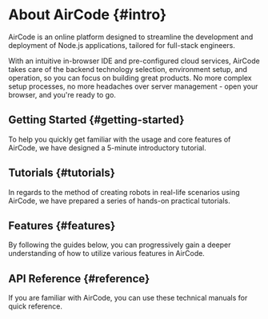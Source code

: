 # About AirCode {#intro}

AirCode is an online platform designed to streamline the development and deployment of Node.js applications, tailored for full-stack engineers.

With an intuitive in-browser IDE and pre-configured cloud services, AirCode takes care of the backend technology selection, environment setup, and operation, so you can focus on building great products. No more complex setup processes, no more headaches over server management - open your browser, and you're ready to go.

## Getting Started {#getting-started}

To help you quickly get familiar with the usage and core features of AirCode, we have designed a 5-minute introductory tutorial.

<ListBoxContainer>
<ListBox
  title="Quick Start"
  link="/getting-started/"
  description="It only takes 5 minutes to develop and publish a Hello World online back-end service to understand cloud functions quickly."
  single
/>
</ListBoxContainer>

## Tutorials {#tutorials}

In regards to the method of creating robots in real-life scenarios using AirCode, we have prepared a series of hands-on practical tutorials.

<ListBoxContainer>
<ListBox
  title="Connect Siri to ChatGPT"
  link="https://aircode.cool/hpwdi7n719"
  description="Integrate Siri with ChatGPT, enable voice activation, and support continuous conversations."
  single
  open-in-new-tab
/>
</ListBoxContainer>

## Features {#features}

By following the guides below, you can progressively gain a deeper understanding of how to utilize various features in AirCode.

<ListBoxContainer>
<ListBox
  title="Cloud Function"
  link="/guide/functions/"
  description="Write code with Node.js, test it online, and publish it as an online API in seconds."
/>
<ListBox
  title="Database"
  link="/guide/database/"
  description="Invoke the API directly in the cloud function for CRUD and more advanced data operations."
/>
<ListBox
  title="File Storage"
  link="/guide/files/"
  description="One-line code to upload, download, and delete files, with the built-in CDN acceleration functionality."
/>
<ListBox
  title="FAQs"
  link="/about/faq"
  description="Problems that may be encountered using AirCode. Seek solutions here."
/>
<ListBox
  title="Resource Limits"
  link="/about/limits"
  description="View the Resource Limits for different plans, and how to change them."
/>
</ListBoxContainer>

## API Reference {#reference}

If you are familiar with AirCode, you can use these technical manuals for quick reference.

<ListBoxContainer>
<ListBox
  link="/reference/server/functions-runtime"
  title="Function Runtime"
  description="Instructions on Node.js version, timeout, environment variables, auto-scaling, cold start, etc."
/>
<ListBox
  link="/reference/server/functions-api"
  title="Function API"
  description="Definitions of cloud function templates, params, and context."
/>
<ListBox
  title="Database API"
  link="/reference/server/database-api"
  description="API definitions about aircode.db."
/>
<ListBox
  title="File Storage API"
  link="/reference/server/files-api"
  description="API definitions about aircode.files."
/>
<!-- <ListBox
  title="Error Code Index"
  link="/errors/"
  description="Indexes of platform and service error codes in AirCode to quickly find root causes and solutions."
/> -->
</ListBoxContainer>
